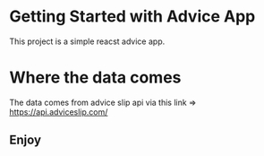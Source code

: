 # Getting Started with Advice App

This project is a simple reacst advice app.

# Where the data comes

The data comes from advice slip api via this link => https://api.adviceslip.com/

## Enjoy
